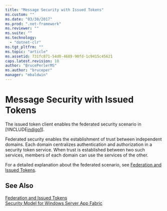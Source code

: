 ```yaml
---
title: "Message Security with Issued Tokens"
ms.custom: ""
ms.date: "03/30/2017"
ms.prod: ".net-framework"
ms.reviewer: ""
ms.suite: ""
ms.technology: 
  - "dotnet-clr"
ms.tgt_pltfrm: ""
ms.topic: "article"
ms.assetid: 731fc871-54d0-4689-90fd-1c9415c45621
caps.latest.revision: 10
author: "BrucePerlerMS"
ms.author: "bruceper"
manager: "mbaldwin"
---
```

# Message Security with Issued Tokens
The issued token client enables the federated security scenario in [!INCLUDE[indigo1](../../../../includes/indigo1-md.md)].  
  
 Federated security enables the establishment of trust between independent domains. Each domain centralizes authentication and authorization in a security token service. When trust is established between two such services, members of each domain can use the services of the other.  
  
 For a detailed explanation about the federated scenario, see [Federation and Issued Tokens](../../../../docs/framework/wcf/feature-details/federation-and-issued-tokens.md).  
  
## See Also  
 [Federation and Issued Tokens](../../../../docs/framework/wcf/feature-details/federation-and-issued-tokens.md)   
 [Security Model for Windows Server App Fabric](http://go.microsoft.com/fwlink/?LinkID=201279&clcid=0x409)
